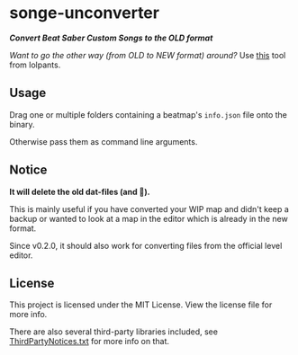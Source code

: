 # songe-unconverter
***Convert Beat Saber Custom Songs to the OLD format***

*Want to go the other way (from OLD to NEW format) around?* Use [this](https://github.com/lolPants/songe-converter) tool from lolpants.

## Usage
Drag one or multiple folders containing a beatmap's `info.json` file onto the binary.

Otherwise pass them as command line arguments.

## Notice
**It will delete the old dat-files (and 🥚).**

This is mainly useful if you have converted your WIP map and didn't keep a backup or wanted to look at a map in the editor which is already in the new format.

Since v0.2.0, it should also work for converting files from the official level editor.

## License
This project is licensed under the MIT License. View the license file for more info.

There are also several third-party libraries included, see [ThirdPartyNotices.txt](https://github.com/Teuflum/songe-unconverter/blob/master/ThirdPartyNotcies.txt) for more info on that.